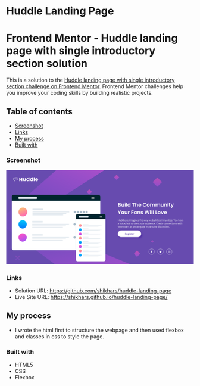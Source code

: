 # Huddle Landing Page
# Frontend Mentor - Huddle landing page with single introductory section solution

This is a solution to the [Huddle landing page with single introductory section challenge on Frontend Mentor](https://www.frontendmentor.io/challenges/huddle-landing-page-with-a-single-introductory-section-B_2Wvxgi0). Frontend Mentor challenges help you improve your coding skills by building realistic projects. 

## Table of contents

- [Screenshot](#screenshot)
- [Links](#links)
- [My process](#my-process)
- [Built with](#built-with)

### Screenshot

![](https://github.com/shikhars/huddle-landing-page/blob/nondefault/images/Screenshot.png)


### Links

- Solution URL: https://github.com/shikhars/huddle-landing-page
- Live Site URL: https://shikhars.github.io/huddle-landing-page/

## My process

- I wrote the html first to structure the webpage and then used flexbox and classes in css to style the page.

### Built with

- HTML5
- CSS
- Flexbox
